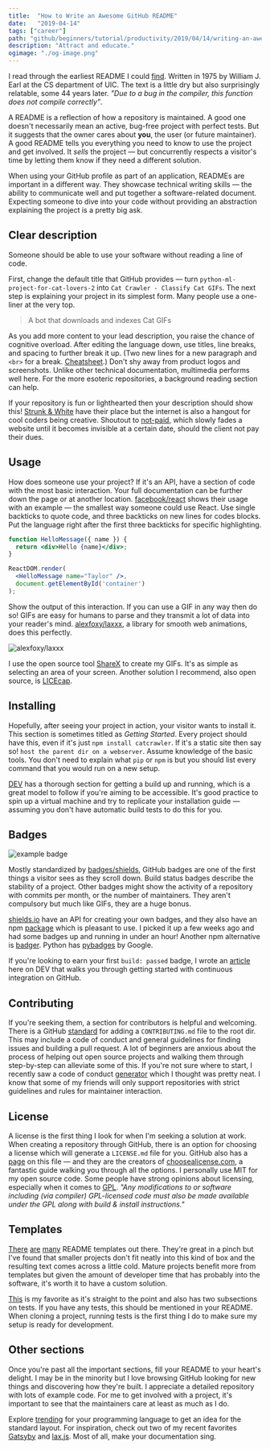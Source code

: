 ```yaml
---
title:  "How to Write an Awesome GitHub README"
date:   "2019-04-14"
tags: ["career"]
path: "github/beginners/tutorial/productivity/2019/04/14/writing-an-awesome-github-readme.html"
description: "Attract and educate."
ogimage: "./og-image.png"
---
```


I read through the earliest README I could [find](http://pdp-10.trailing-edge.com/decuslib10-04/01/43,50322/read.me.html). Written in 1975 by William J. Earl at the CS department of UIC. The text is a little dry but also surprisingly relatable, some 44 years later. _"Due to a bug in the compiler, this function does not compile correctly"_.

A README is a reflection of how a repository is maintained. A good one doesn't necessarily mean an active, bug-free project with perfect tests. But it suggests that the owner cares about **you**, the user (or future maintainer). A good README tells you everything you need to know to use the project and get involved. It _sells_ the project — but concurrently respects a visitor's time by letting them know if they need a different solution.

When using your GitHub profile as part of an application, READMEs are important in a different way. They showcase technical writing skills — the ability to communicate well and put together a software-related document. Expecting someone to dive into your code without providing an abstraction explaining the project is a pretty big ask.

## Clear description

Someone should be able to use your software without reading a line of code.

First, change the default title that GitHub provides — turn `python-ml-project-for-cat-lovers-2` into `Cat Crawler - Classify Cat GIFs`. The next step is explaining your project in its simplest form. Many people use a one-liner at the very top.

> A bot that downloads and indexes Cat GIFs

As you add more content to your lead description, you raise the chance of cognitive overload. After editing the language down, use titles, line breaks, and spacing to further break it up. (Two new lines for a new paragraph and `<br>` for a break. [Cheatsheet](https://help.github.com/en/articles/basic-writing-and-formatting-syntax).) Don't shy away from product logos and screenshots. Unlike other technical documentation, multimedia performs well here. For the more esoteric repositories, a background reading section can help.

If your repository is fun or lighthearted then your description should show this! [Strunk & White](https://en.wikipedia.org/wiki/The_Elements_of_Style) have their place but the internet is also a hangout for cool coders being creative. Shoutout to [not-paid](https://github.com/kleampa/not-paid), which slowly fades a website until it becomes invisible at a certain date, should the client not pay their dues.

## Usage

How does someone use your project? If it's an API, have a section of code with the most basic interaction. Your full documentation can be further down the page or at another location. [facebook/react](https://github.com/facebook/react) shows their usage with an example — the smallest way someone could use React. Use single backticks to quote code, and three backticks on new lines for codes blocks. Put the language right after the first three backticks for specific highlighting.

```jsx
function HelloMessage({ name }) {
  return <div>Hello {name}</div>;
}

ReactDOM.render(
  <HelloMessage name="Taylor" />,
  document.getElementById('container')
);
```

Show the output of this interaction. If you can use a GIF in any way then do so! GIFs are easy for humans to parse and they transmit a lot of data into your reader's mind. [alexfoxy/laxxx](https://github.com/alexfoxy/laxxx), a library for smooth web animations, does this perfectly.

![alexfoxy/laxxx](laxjs.gif)

I use the open source tool [ShareX](https://getsharex.com/) to create my GIFs. It's as simple as selecting an area of your screen. Another solution I recommend, also open source, is [LICEcap](https://www.cockos.com/licecap/).

## Installing

Hopefully, after seeing your project in action, your visitor wants to install it. This section is sometimes titled as _Getting Started_. Every project should have this, even if it's just `npm install catcrawler`. If it's a static site then say so! `host the parent dir on a webserver`. Assume knowledge of the basic tools. You don't need to explain what `pip` or `npm` is but you should list every command that you would run on a new setup.

[DEV](https://github.com/thepracticaldev/dev.to/#getting-started) has a thorough section for getting a build up and running, which is a great model to follow if you're aiming to be accessible. It's good practice to spin up a virtual machine and try to replicate your installation guide — assuming you don't have automatic build tests to do this for you.

## Badges

![example badge](example-badge.png)

Mostly standardized by [badges/shields](https://github.com/badges/shields), GitHub badges are one of the first things a visitor sees as they scroll down. Build status badges describe the stability of a project. Other badges might show the activity of a repository with commits per month, or the number of maintainers. They aren't compulsory but much like GIFs, they are a huge bonus.

[shields.io](https://github.com/badges/shields) have an API for creating your own badges, and they also have an npm [package](https://www.npmjs.com/package/gh-badges) which is pleasant to use. I picked it up a few weeks ago and had some badges up and running in under an hour! Another npm alternative is [badger](http://badges.github.io/badgerbadgerbadger/). Python has [pybadges](https://github.com/google/pybadges) by Google.

If you're looking to earn your first `build: passed` badge, I wrote an [article](https://dev.to/healeycodes/earn-a-build-passing-badge-on-github--testing-your-express-app-with-travis-ci-1m2f) here on DEV that walks you through getting started with continuous integration on GitHub.

## Contributing

If you're seeking them, a section for contributors is helpful and welcoming. There is a GitHub [standard](https://help.github.com/en/articles/setting-guidelines-for-repository-contributors) for adding a `CONTRIBUTING.md` file to the root dir. This may include a code of conduct and general guidelines for finding issues and building a pull request. A lot of beginners are anxious about the process of helping out open source projects and walking them through step-by-step can alleviate some of this. If you're not sure where to start, I recently saw a code of conduct [generator](https://github.com/uyouthe/code-of-conduct) which I thought was pretty neat. I know that some of my friends will only support repositories with strict guidelines and rules for maintainer interaction.

## License

A license is the first thing I look for when I'm seeking a solution at work. When creating a repository through GitHub, there is an option for choosing a license which will generate a `LICENSE.md` file for you. GitHub also has a [page](https://help.github.com/en/articles/licensing-a-repository) on this file — and they are the creators of [choosealicense.com](https://choosealicense.com/), a fantastic guide walking you through all the options. I personally use MIT for my open source code. Some people have strong opinions about licensing, especially when it comes to [GPL](https://tldrlegal.com/license/gnu-general-public-license-v3-(gpl-3)). _"Any modifications to or software including (via compiler) GPL-licensed code must also be made available under the GPL along with build & install instructions."_

## Templates

[There](https://github.com/RichardLitt/standard-readme) [are](https://github.com/zalando/zalando-howto-open-source/blob/master/READMEtemplate.md) [many](https://github.com/noffle/common-readme) README templates out there. They're great in a pinch but I've found that smaller projects don't fit neatly into this kind of box and the resulting text comes across a little cold. Mature projects benefit more from templates but given the amount of developer time that has probably into the software, it's worth it to have a custom solution.

[This](https://gist.github.com/PurpleBooth/109311bb0361f32d87a2) is my favorite as it's straight to the point and also has two subsections on tests. If you have any tests, this should be mentioned in your README. When cloning a project, running tests is the first thing I do to make sure my setup is ready for development.

## Other sections

Once you're past all the important sections, fill your README to your heart's delight. I may be in the minority but I love browsing GitHub looking for new things and discovering how they're built. I appreciate a detailed repository with lots of example code. For me to get involved with a project, it's important to see that the maintainers care at least as much as I do.

Explore [trending](https://github.com/trending) for your programming language to get an idea for the standard layout. For inspiration, check out two of my recent favorites [Gatsyby](https://github.com/gatsbyjs/gatsby) and [lax.js](https://github.com/alexfoxy/laxxx). Most of all, make your documentation sing.
